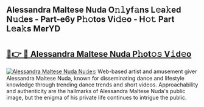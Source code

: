 ## Alessandra Maltese Nuda O𝚗𝚕yf𝚊ns L𝚎a𝚔ed N𝚞𝚍es - Part-e6y P𝚑𝚘tos Vi𝚍𝚎o - H𝚘𝚝 Part L𝚎a𝚔s MerYD

# <h2><a href="http://kf75o6s.oniu.top/?m=Alessandra+Maltese+Nuda">🔗👉 🔴 Alessandra Maltese Nuda P𝚑ot𝚘𝚜 V𝚒d𝚎o</a></h2>

[![Alessandra Maltese Nuda Nu𝚍e𝚜](https://i.imgur.com/0qMVB7G.gif)](http://kf75o6s.oniu.top/?m=Alessandra+Maltese+Nuda)
Web-based artist and amusement giver Alessandra Maltese Nuda, known for disseminating dance and lifestyle knowledge through trending dance trends and short videos. Approachability and authenticity are the hallmarks of Alessandra Maltese Nuda's public image, but the enigma of his private life continues to intrigue the public.  
